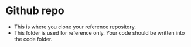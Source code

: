 # Github repo

- This is where you clone your reference repository.
- This folder is used for reference only. Your code should be written into the code folder.
